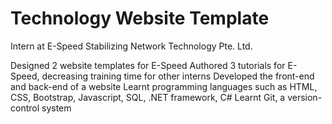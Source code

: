 # Technology Website Template
Intern at E-Speed Stabilizing Network Technology Pte. Ltd. 

Designed 2 website templates for E-Speed
Authored 3 tutorials for E-Speed, decreasing training time for other interns
Developed the front-end and back-end of a website
Learnt programming languages such as HTML, CSS, Bootstrap, Javascript, SQL, .NET framework, C#
Learnt Git, a version-control system
